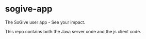 # sogive-app
The SoGive user app - See your impact.

This repo contains both the Java server code and the js client code.
